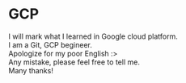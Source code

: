 # GCP<br>
I will mark what I learned in Google cloud platform.<br>
I am a Git, GCP begineer.<br>
Apologize for my poor English :><br>
Any mistake, please feel free to tell me.<br>
Many thanks!<br>

